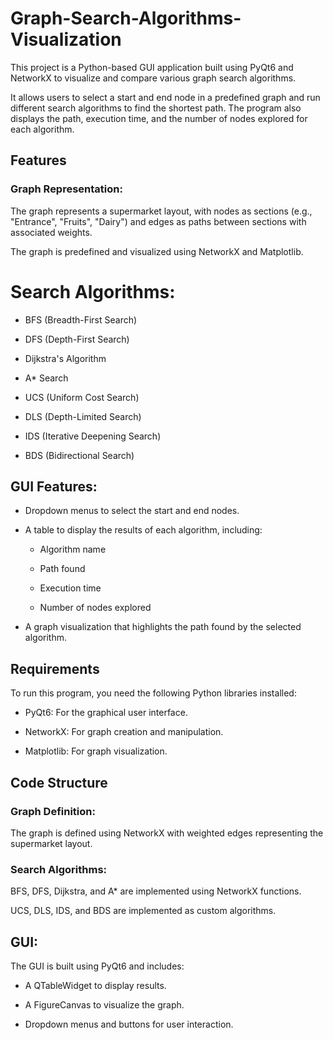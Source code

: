 # Graph-Search-Algorithms-Visualization
This project is a Python-based GUI application built using PyQt6 and NetworkX to visualize and compare various graph search algorithms. 

It allows users to select a start and end node in a predefined graph and run different search algorithms to find the shortest path. The program also displays the path, execution time, and the number of nodes explored for each algorithm.

## Features
### Graph Representation:

The graph represents a supermarket layout, with nodes as sections (e.g., "Entrance", "Fruits", "Dairy") and edges as paths between sections with associated weights.

The graph is predefined and visualized using NetworkX and Matplotlib.

# Search Algorithms:

* BFS (Breadth-First Search)

* DFS (Depth-First Search)

* Dijkstra's Algorithm

* A* Search

* UCS (Uniform Cost Search)

* DLS (Depth-Limited Search)

* IDS (Iterative Deepening Search)

* BDS (Bidirectional Search)

## GUI Features:

- Dropdown menus to select the start and end nodes.

- A table to display the results of each algorithm, including:

    * Algorithm name

    * Path found

    * Execution time

    * Number of nodes explored

- A graph visualization that highlights the path found by the selected algorithm.

## Requirements

To run this program, you need the following Python libraries installed:

* PyQt6: For the graphical user interface.

* NetworkX: For graph creation and manipulation.

* Matplotlib: For graph visualization.

## Code Structure

### Graph Definition:

The graph is defined using NetworkX with weighted edges representing the supermarket layout.

### Search Algorithms:

BFS, DFS, Dijkstra, and A* are implemented using NetworkX functions.

UCS, DLS, IDS, and BDS are implemented as custom algorithms.

## GUI:

The GUI is built using PyQt6 and includes:

* A QTableWidget to display results.

* A FigureCanvas to visualize the graph.

* Dropdown menus and buttons for user interaction.


